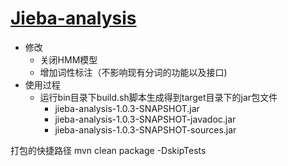 # [Jieba-analysis](https://github.com/huaban/jieba-analysis)
* 修改
  - 关闭HMM模型
  - 增加词性标注（不影响现有分词的功能以及接口)
* 使用过程
  - 运行bin目录下build.sh脚本生成得到target目录下的jar包文件
    + jieba-analysis-1.0.3-SNAPSHOT.jar        
    + jieba-analysis-1.0.3-SNAPSHOT-javadoc.jar
    + jieba-analysis-1.0.3-SNAPSHOT-sources.jar

打包的快捷路径
  mvn clean package -DskipTests
